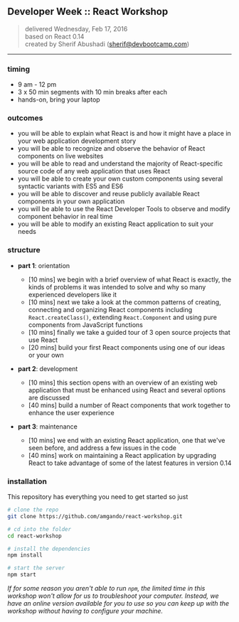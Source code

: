 ## Developer Week :: React Workshop

> delivered Wednesday, Feb 17, 2016  
> based on React 0.14  
> created by Sherif Abushadi (sherif@devbootcamp.com)  

---

### timing
- 9 am - 12 pm
- 3 x 50 min segments with 10 min breaks after each
- hands-on, bring your laptop

### outcomes
- you will be able to explain what React is and how it might have a place in your web application development story
- you will be able to recognize and observe the behavior of React components on live websites
- you will be able to read and understand the majority of React-specific source code of any web application that uses React
- you will be able to create your own custom components using several syntactic variants with ES5 and ES6
- you will be able to discover and reuse publicly available React components in your own application
- you will be able to use the React Developer Tools to observe and modify component behavior in real time
- you will be able to modify an existing React application to suit your needs


### structure
- **part 1**: orientation
    - [10 mins] we begin with a brief overview of what React is exactly, the kinds of problems it was intended to solve and why so many experienced developers like it
    - [10 mins] next we take a look at the common patterns of creating, connecting and organizing React components including `React.createClass()`, extending `React.Component` and using pure components from JavaScript functions
    - [10 mins] finally we take a guided tour of 3 open source projects that use React
    - [20 mins] build your first React components using one of our ideas or your own

- **part 2**: development
    - [10 mins] this section opens with an overview of an existing web application that must be enhanced using React and several options are discussed
    - [40 mins] build a number of React components that work together to enhance the user experience

- **part 3**: maintenance
    - [10 mins] we end with an existing React application, one that we've seen before, and address a few issues in the code
    - [40 mins] work on maintaining a React application by upgrading React to take advantage of some of the latest features in version 0.14

### installation

This repository has everything you need to get started so just
```bash
# clone the repo
git clone https://github.com/amgando/react-workshop.git

# cd into the folder
cd react-workshop

# install the dependencies
npm install

# start the server
npm start
```

*If for some reason you aren't able to run `npm`, the limited time in this workshop won't allow for us to troubleshoot your computer.  Instead, we have an online version available for you to use so you can keep up with the workshop without having to configure your machine.*



